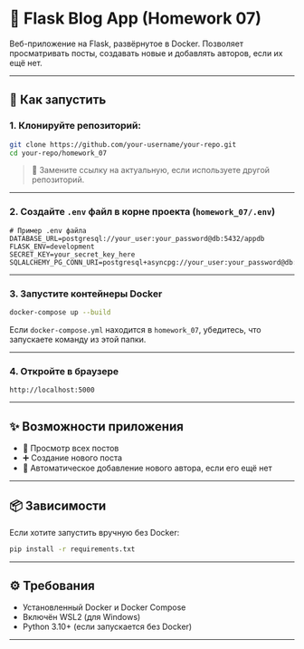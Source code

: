 # 📝 Flask Blog App (Homework 07)

Веб-приложение на Flask, развёрнутое в Docker. Позволяет просматривать посты, создавать новые и добавлять авторов, если их ещё нет.

---

## 🚀 Как запустить

### 1. Клонируйте репозиторий:

```bash
git clone https://github.com/your-username/your-repo.git
cd your-repo/homework_07
```

> 🔁 Замените ссылку на актуальную, если используете другой репозиторий.

---

### 2. Создайте `.env` файл в корне проекта (`homework_07/.env`)

```env
# Пример .env файла
DATABASE_URL=postgresql://your_user:your_password@db:5432/appdb
FLASK_ENV=development
SECRET_KEY=your_secret_key_here
SQLALCHEMY_PG_CONN_URI=postgresql+asyncpg://your_user:your_password@db:5432/appdb
```



---

### 3. Запустите контейнеры Docker

```bash
docker-compose up --build
```

Если `docker-compose.yml` находится в `homework_07`, убедитесь, что запускаете команду из этой папки.

---

### 4. Откройте в браузере

```
http://localhost:5000
```

---

## ✨ Возможности приложения

- 📄 Просмотр всех постов
- ➕ Создание нового поста
- 👤 Автоматическое добавление нового автора, если его ещё нет

---

## 📦 Зависимости

Если хотите запустить вручную без Docker:

```bash
pip install -r requirements.txt
```

---

## ⚙️ Требования

- Установленный Docker и Docker Compose
- Включён WSL2 (для Windows)
- Python 3.10+ (если запускается без Docker)

---